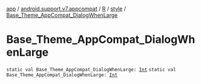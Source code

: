 [app](../../../index.md) / [android.support.v7.appcompat](../../index.md) / [R](../index.md) / [style](index.md) / [Base_Theme_AppCompat_DialogWhenLarge](./-base_-theme_-app-compat_-dialog-when-large.md)

# Base_Theme_AppCompat_DialogWhenLarge

`static val Base_Theme_AppCompat_DialogWhenLarge: `[`Int`](https://kotlinlang.org/api/latest/jvm/stdlib/kotlin/-int/index.html)
`static val Base_Theme_AppCompat_DialogWhenLarge: `[`Int`](https://kotlinlang.org/api/latest/jvm/stdlib/kotlin/-int/index.html)
